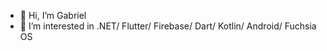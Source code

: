- 👋 Hi, I’m Gabriel
- 👀 I’m interested in .NET/ Flutter/ Firebase/ Dart/ Kotlin/ Android/ Fuchsia OS

<!---
Gabriel2048/Gabriel2048 is a ✨ special ✨ repository because its `README.md` (this file) appears on your GitHub profile.
You can click the Preview link to take a look at your changes.
--->
